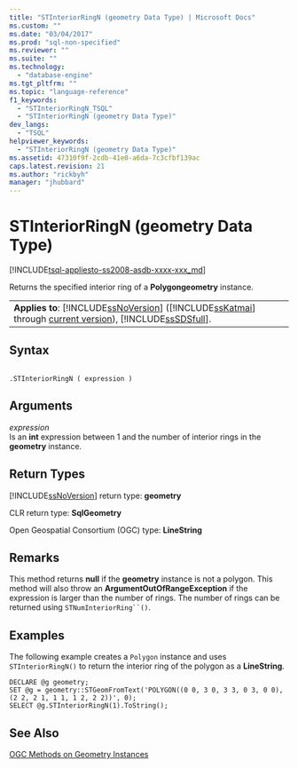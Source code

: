 ```yaml
---
title: "STInteriorRingN (geometry Data Type) | Microsoft Docs"
ms.custom: ""
ms.date: "03/04/2017"
ms.prod: "sql-non-specified"
ms.reviewer: ""
ms.suite: ""
ms.technology: 
  - "database-engine"
ms.tgt_pltfrm: ""
ms.topic: "language-reference"
f1_keywords: 
  - "STInteriorRingN_TSQL"
  - "STInteriorRingN (geometry Data Type)"
dev_langs: 
  - "TSQL"
helpviewer_keywords: 
  - "STInteriorRingN (geometry Data Type)"
ms.assetid: 47310f9f-2cdb-41e0-a6da-7c3cfbf139ac
caps.latest.revision: 21
ms.author: "rickbyh"
manager: "jhubbard"
---
```

# STInteriorRingN (geometry Data Type)
[!INCLUDE[tsql-appliesto-ss2008-asdb-xxxx-xxx_md](../../relational-databases/import-export/includes/tsql-appliesto-ss2008-asdb-xxxx-xxx-md.md)]

  Returns the specified interior ring of a **Polygongeometry** instance.  
  
||  
|-|  
|**Applies to**: [!INCLUDE[ssNoVersion](../../a9notintoc/includes/ssnoversion-md.md)] ([!INCLUDE[ssKatmai](../../a9notintoc/includes/sskatmai-md.md)] through [current version](http://go.microsoft.com/fwlink/p/?LinkId=299658)), [!INCLUDE[ssSDSfull](../../a9retired/includes/sssdsfull-md.md)].|  
  
## Syntax  
  
```  
  
.STInteriorRingN ( expression )  
```  
  
## Arguments  
 *expression*  
 Is an **int** expression between 1 and the number of interior rings in the **geometry** instance.  
  
## Return Types  
 [!INCLUDE[ssNoVersion](../../a9notintoc/includes/ssnoversion-md.md)] return type: **geometry**  
  
 CLR return type: **SqlGeometry**  
  
 Open Geospatial Consortium (OGC) type: **LineString**  
  
## Remarks  
 This method returns **null** if the **geometry** instance is not a polygon. This method will also throw an **ArgumentOutOfRangeException** if the expression is larger than the number of rings. The number of rings can be returned using `STNumInteriorRing``()`.  
  
## Examples  
 The following example creates a `Polygon` instance and uses `STInteriorRingN()` to return the interior ring of the polygon as a **LineString**.  
  
```  
DECLARE @g geometry;  
SET @g = geometry::STGeomFromText('POLYGON((0 0, 3 0, 3 3, 0 3, 0 0),(2 2, 2 1, 1 1, 1 2, 2 2))', 0);  
SELECT @g.STInteriorRingN(1).ToString();  
```  
  
## See Also  
 [OGC Methods on Geometry Instances](../../t-sql/data-types/ogc-methods-on-geometry-instances.md)  
  
  